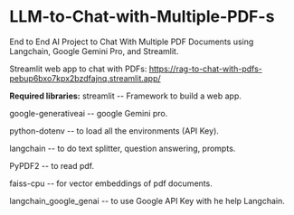 # LLM-to-Chat-with-Multiple-PDF-s
End to End AI Project to Chat With Multiple PDF Documents using Langchain, Google Gemini Pro, and Streamlit.

Streamlit web app to chat with PDFs: https://rag-to-chat-with-pdfs-pebup6bxo7kpx2bzdfajnq.streamlit.app/

**Required libraries:**
streamlit -- Framework to build a web app.

google-generativeai -- google Gemini pro.

python-dotenv -- to load all the environments (API Key).

langchain -- to do text splitter, question answering, prompts.

PyPDF2 -- to read pdf.

faiss-cpu --  for vector embeddings of pdf documents.

langchain_google_genai -- to use Google API Key with he help Langchain.
